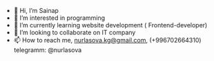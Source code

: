 - 👋 Hi, I’m Sainap
- 👀 I’m interested in programming 
- 🌱 I’m currently learning website development ( Frontend-developer)
- 💞️ I’m looking to collaborate on IT company 
- 📫 How to reach me, nurlasova.kg@gmail.com, (+996702664310) 
                    telegramm: @nurlasova     



